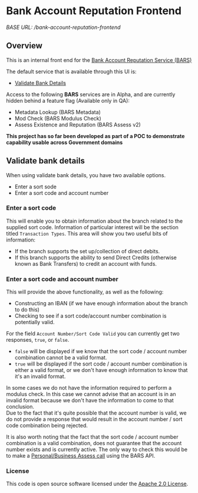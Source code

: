 # Bank Account Reputation Frontend

*BASE URL: /bank-account-reputation-frontend*

## Overview

This is an internal front end for the [Bank Account Reputation Service (BARS)](https://github.com/hmrc/bank-account-reputation/blob/master/docs/README.md)

The default service that is available through this UI is:

*  [Validate Bank Details](#Validate-bank-details)

Access to the following **BARS** services are in Alpha, and are currently hidden behind a feature flag (Available only in QA):
  
*  Metadata Lookup (BARS Metadata)
*  Mod Check (BARS Modulus Check)
*  Assess Existence and Reputation (BARS Assess v2)

**This project has so far been developed as part of a POC to demonstrate capability usable across Government domains**

## Validate bank details

When using validate bank details, you have two available options.

 - Enter a sort sode
 - Enter a sort code and account number

### Enter a sort code

This will enable you to obtain information about the branch related to the supplied sort code.  Information of particular interest will be the section titled `Transaction Types`.  This area will show you two useful bits of information:

- If the branch supports the set up/collection of direct debits.  
- If this branch supports the ability to send Direct Credits (otherwise known as Bank Transfers) to credit an account with funds.

### Enter a sort code and account number

This will provide the above functionality, as well as the following:

- Constructing an IBAN (if we have enough information about the branch to do this)
- Checking to see if a sort code/account number combination is potentially valid.

For the field `Account Number/Sort Code Valid` you can currently get two responses, `true`, or `false`.

- `false` will be displayed if we know that the sort code / account number combination cannot be a valid format.
- `true` will be displayed if the sort code / account number combination is either a valid format, or we don't have enough information to know that it's an invalid format.

In some cases we do not have the information required to perform a modulus check.  In this case we cannot advise that an account is in an invalid format because we don't have the information to come to that conclusion.  
Due to the fact that it's quite possible that the account number is valid, we do not provide a response that would result in the account number / sort code combination being rejected.

It is also worth noting that the fact that the sort code / account number combination is a valid combination, does not guarantee that the account number exists and is currently active.  The only way to check this would be to make a [Personal/Business Assess call](https://github.com/hmrc/bank-account-reputation/tree/master/docs#available-resources) using the BARS API.

### License

This code is open source software licensed under the [Apache 2.0 License]("http://www.apache.org/licenses/LICENSE-2.0.html").
